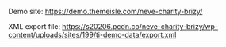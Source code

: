 Demo site: https://demo.themeisle.com/neve-charity-brizy/

XML export file: https://s20206.pcdn.co/neve-charity-brizy/wp-content/uploads/sites/199/ti-demo-data/export.xml